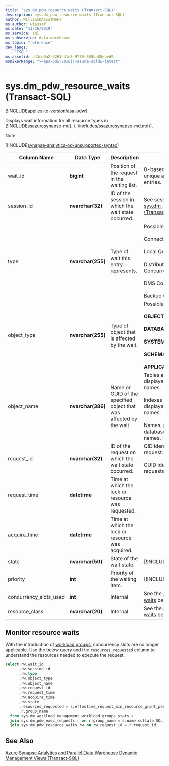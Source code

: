 ```yaml
---
title: "sys.dm_pdw_resource_waits (Transact-SQL)"
description: sys.dm_pdw_resource_waits (Transact-SQL)
author: WilliamDAssafMSFT
ms.author: wiassaf
ms.date: "11/26/2019"
ms.service: sql
ms.subservice: data-warehouse
ms.topic: "reference"
dev_langs:
  - "TSQL"
ms.assetid: a43ce9a2-5261-41e3-97f0-555ba05ebed9
monikerRange: ">=aps-pdw-2016||=azure-sqldw-latest"
---
```

# sys.dm_pdw_resource_waits (Transact-SQL)
[!INCLUDE[applies-to-version/asa-pdw](../../includes/applies-to-version/asa-pdw.md)]

  Displays wait information for all resource types in [!INCLUDEssazuresynapse-md(../../includes/ssazuresynapse-md.md)].

> [!NOTE]
> [!INCLUDE[synapse-analytics-od-unsupported-syntax](../../includes/synapse-analytics-od-unsupported-syntax.md)]  
  
|Column Name|Data Type|Description|Range|  
|-----------------|---------------|-----------------|-----------|  
|wait_id|**bigint**|Position of the request in the waiting list.|0-based ordinal. This is not unique across all wait entries.|  
|session_id|**nvarchar(32)**|ID of the session in which the wait state occurred.|See session_id in [sys.dm_pdw_exec_sessions &#40;Transact-SQL&#41;](../../relational-databases/system-dynamic-management-views/sys-dm-pdw-exec-sessions-transact-sql.md).|  
|type|**nvarchar(255)**|Type of wait this entry represents.|Possible values:<br /><br /> Connection<br /><br /> Local Queries Concurrency<br /><br /> Distributed Queries Concurrency<br /><br /> DMS Concurrency<br /><br /> Backup Concurrency|  
|object_type|**nvarchar(255)**|Type of object that is affected by the wait.|Possible values:<br /><br /> **OBJECT**<br /><br /> **DATABASE**<br /><br /> **SYSTEM**<br /><br /> **SCHEMA**<br /><br /> **APPLICATION**|  
|object_name|**nvarchar(386)**|Name or GUID of the specified object that was affected by the wait.|Tables and views are displayed with three-part names.<br /><br /> Indexes and statistics are displayed with four-part names.<br /><br /> Names, principals, and databases are string names.|  
|request_id|**nvarchar(32)**|ID of the request on which the wait state occurred.|QID identifier of the request.<br /><br /> GUID identifier for load requests.|  
|request_time|**datetime**|Time at which the lock or resource was requested.||  
|acquire_time|**datetime**|Time at which the lock or resource was acquired.||  
|state|**nvarchar(50)**|State of the wait state.|[!INCLUDE[ssInfoNA](../../includes/ssinfona-md.md)]|  
|priority|**int**|Priority of the waiting item.|[!INCLUDE[ssInfoNA](../../includes/ssinfona-md.md)]|  
|concurrency_slots_used|**int**|Internal|See the [Monitor resource waits](#monitor-resource-waits) below|  
|resource_class|**nvarchar(20)**|Internal |See the [Monitor resource waits](#monitor-resource-waits) below|  
  
## Monitor resource waits 
With the introduction of [workload groups](/azure/sql-data-warehouse/sql-data-warehouse-workload-isolation), concurrency slots are no longer applicable.  Use the below query and the `resources_requested` column to understand the resources needed to execute the request.

```sql
select rw.wait_id
      ,rw.session_id
      ,rw.type
      ,rw.object_type
      ,rw.object_name
      ,rw.request_id
      ,rw.request_time
      ,rw.acquire_time
      ,rw.state
      ,resources_requested = s.effective_request_min_resource_grant_percent
      ,r.group_name
  from sys.dm_workload_management_workload_groups_stats s
  join sys.dm_pdw_exec_requests r on r.group_name = s.name collate SQL_Latin1_General_CP1_CI_AS
  join sys.dm_pdw_resource_waits rw on rw.request_id = r.request_id
```

## See Also  
 [Azure Synapse Analytics and Parallel Data Warehouse Dynamic Management Views &#40;Transact-SQL&#41;](../../relational-databases/system-dynamic-management-views/sql-and-parallel-data-warehouse-dynamic-management-views.md)  
  
